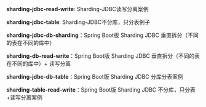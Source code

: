

**sharding-jdbc-read-write**: Sharding-JDBC读写分离案例

**sharding-jdbc-table**: Sharding-JDBC不分库，只分表例子

**sharding-jdbc-db-sharding**：Spring Boot版 Sharding JDBC 垂直拆分（不同的表在不同的库中）

**sharding-db-read-write**：Spring Boot版 Sharding JDBC 垂直拆分（不同的表在不同的库中）+ 读写分离

**sharding-jdbc-db-table**：Spring Boot版 Sharding JDBC 分库分表案例

**sharding-table-read-write**：Spring Boot版 Sharding JDBC 不分库，只分表+读写分离案例